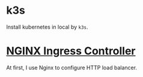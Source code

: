 # k3s

Install kubernetes in local by `k3s`.


# [NGINX Ingress Controller](https://docs.nginx.com/nginx-ingress-controller/intro/how-nginx-ingress-controller-works/)

At first, I use Nginx to configure HTTP load balancer.
